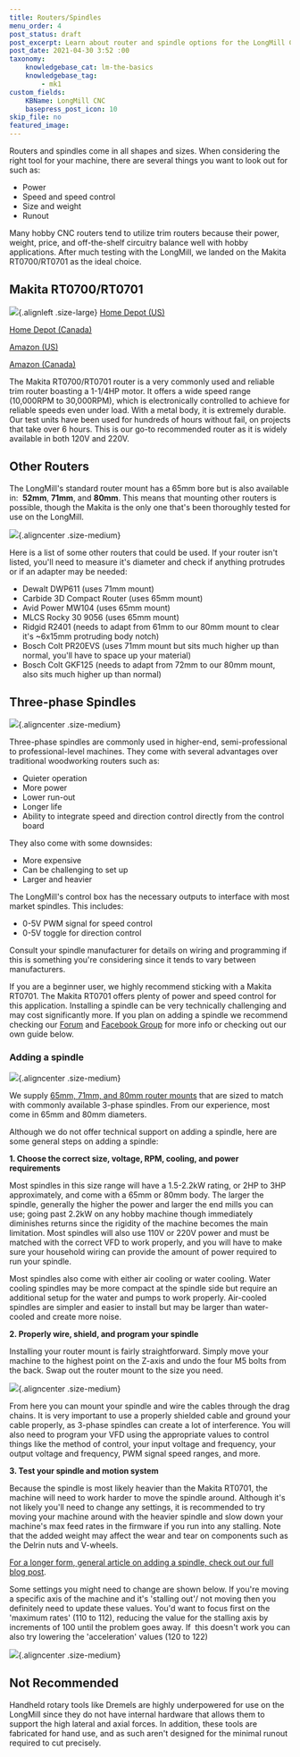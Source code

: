 ```yaml
---
title: Routers/Spindles
menu_order: 4
post_status: draft
post_excerpt: Learn about router and spindle options for the LongMill CNC, with consideration for noise, speed control, cost. The recommended tool is the Makita RT0700/RT0701.
post_date: 2021-04-30 3:52 :00
taxonomy:
    knowledgebase_cat: lm-the-basics
    knowledgebase_tag:
        - mk1
custom_fields:
    KBName: LongMill CNC
    basepress_post_icon: 10
skip_file: no
featured_image: 
--- 
```

Routers and spindles come in all shapes and sizes. When considering the right tool for your machine, there are several things you want to look out for such as:
<ul>
  <li>Power</li>
  <li>Speed and speed control</li>
  <li>Size and weight</li>
  <li>Runout</li>
</ul>
Many hobby CNC routers tend to utilize trim routers because their power, weight, price, and off-the-shelf circuitry balance well with hobby applications. After much testing with the LongMill, we landed on the Makita RT0700/RT0701 as the ideal choice.
<h2>Makita RT0700/RT0701</h2>

![](/_images/_longmill/_the_basics/lm_routersspindle_p1_Makita.jpg){.alignleft .size-large}
<a href="http://www.homedepot.com/p/Makita-1-1-4-HP-Compact-Router-RT0701C/204247210" target="_blank" rel="noreferrer noopener">Home Depot (US)</a>

<a href="https://www.homedepot.ca/en/home/p.compact-router.1000848739.html" target="_blank" rel="noreferrer noopener">Home Depot (Canada)</a>

<a href="https://www.amazon.com/Makita-RT0701C-1-1-Compact-Router/dp/B00E7D3V4S/" target="_blank" rel="noreferrer noopener">Amazon (US)</a>

<a href="https://www.amazon.ca/gp/product/B00E7D3V4S?ie=UTF8" target="_blank" rel="noreferrer noopener">Amazon (Canada)</a>

The Makita RT0700/RT0701 router is a very commonly used and reliable trim router boasting a 1-1/4HP motor. It offers a wide speed range (10,000RPM to 30,000RPM), which is electronically controlled to achieve for reliable speeds even under load. With a metal body, it is extremely durable. Our test units have been used for hundreds of hours without fail, on projects that take over 6 hours. This is our go-to recommended router as it is widely available in both 120V and 220V.
<h2>Other Routers</h2>
The LongMill's standard router mount has a 65mm bore but is also available in:  <strong>52mm</strong>, <strong>71mm</strong>, and <strong>80mm</strong>. This means that mounting other routers is possible, though the Makita is the only one that's been thoroughly tested for use on the LongMill.

![](/_images/_longmill/_the_basics/lm_routersspindle_p2_65RMount.jpg){.aligncenter .size-medium}

Here is a list of some other routers that could be used. If your router isn't listed, you'll need to measure it's diameter and check if anything protrudes or if an adapter may be needed:
<ul>
  <li>Dewalt DWP611 (uses 71mm mount)</li>
  <li>Carbide 3D Compact Router (uses 65mm mount)</li>
  <li>Avid Power MW104 (uses 65mm mount)</li>
  <li>MLCS Rocky 30 9056 (uses 65mm mount)</li>
  <li>Ridgid R2401 (needs to adapt from 61mm to our 80mm mount to clear it's ~6x15mm protruding body notch)</li>
  <li>Bosch Colt PR20EVS (uses 71mm mount but sits much higher up than normal, you'll have to space up your material)</li>
  <li>Bosch Colt GKF125 (needs to adapt from 72mm to our 80mm mount, also sits much higher up than normal)</li>
</ul>
<h2>Three-phase Spindles</h2>

![](/_images/_longmill/_the_basics/lm_routersspindle_p3_RouterPkg.png){.aligncenter .size-medium}

Three-phase spindles are commonly used in higher-end, semi-professional to professional-level machines. They come with several advantages over traditional woodworking routers such as:
<ul>
  <li>Quieter operation</li>
  <li>More power</li>
  <li>Lower run-out</li>
  <li>Longer life</li>
  <li>Ability to integrate speed and direction control directly from the control board</li>
</ul>
They also come with some downsides:
<ul>
  <li>More expensive</li>
  <li>Can be challenging to set up</li>
  <li>Larger and heavier</li>
</ul>
The LongMill's control box has the necessary outputs to interface with most market spindles. This includes:
<ul>
  <li>0-5V PWM signal for speed control</li>
  <li>0-5V toggle for direction control</li>
</ul>
Consult your spindle manufacturer for details on wiring and programming if this is something you're considering since it tends to vary between manufacturers.

If you are a beginner user, we highly recommend sticking with a Makita RT0701. The Makita RT0701 offers plenty of power and speed control for this application. Installing a spindle can be very technically challenging and may cost significantly more. If you plan on adding a spindle we recommend checking our <a href="https://forum.sienci.com/">Forum</a> and <a href="https://www.facebook.com/groups/mill.one">Facebook Group</a> for more info or checking out our own guide below.
<h3>Adding a spindle</h3>

![](/_images/_longmill/_the_basics/lm_routersspindle_p4_Spindle.jpeg){.aligncenter .size-medium}

We supply <a href="https://sienci.com/product/router-mount-for-longmill-benchtop-cnc/">65mm, 71mm, and 80mm router mounts</a> that are sized to match with commonly available 3-phase spindles. From our experience, most come in 65mm and 80mm diameters.

Although we do not offer technical support on adding a spindle, here are some general steps on adding a spindle:

<strong>1. Choose the correct size, voltage, RPM, cooling, and power requirements</strong>

Most spindles in this size range will have a 1.5-2.2kW rating, or 2HP to 3HP approximately, and come with a 65mm or 80mm body. The larger the spindle, generally the higher the power and larger the end mills you can use; going past 2.2kW on any hobby machine though immediately diminishes returns since the rigidity of the machine becomes the main limitation. Most spindles will also use 110V or 220V power and must be matched with the correct VFD to work properly, and you will have to make sure your household wiring can provide the amount of power required to run your spindle.

Most spindles also come with either air cooling or water cooling. Water cooling spindles may be more compact at the spindle side but require an additional setup for the water and pumps to work properly. Air-cooled spindles are simpler and easier to install but may be larger than water-cooled and create more noise.

<strong>2. Properly wire, shield, and program your spindle</strong>

Installing your router mount is fairly straightforward. Simply move your machine to the highest point on the Z-axis and undo the four M5 bolts from the back. Swap out the router mount to the size you need.

![](/_images/_longmill/_the_basics/lm_routersspindle_p5_WireRoute.jpeg){.aligncenter .size-medium}

From here you can mount your spindle and wire the cables through the drag chains. It is very important to use a properly shielded cable and ground your cable properly, as 3-phase spindles can create a lot of interference. You will also need to program your VFD using the appropriate values to control things like the method of control, your input voltage and frequency, your output voltage and frequency, PWM signal speed ranges, and more.

<strong>3. Test your spindle and motion system</strong>

Because the spindle is most likely heavier than the Makita RT0701, the machine will need to work harder to move the spindle around. Although it's not likely you'll need to change any settings, it is recommended to try moving your machine around with the heavier spindle and slow down your machine's max feed rates in the firmware if you run into any stalling. Note that the added weight may affect the wear and tear on components such as the Delrin nuts and V-wheels.

<a href="https://sienci.com/2022/07/21/adding-a-spindle-to-your-longmill/" target="_blank" rel="noopener">For a longer form, general article on adding a spindle, check out our full blog post</a>.

Some settings you might need to change are shown below. If you're moving a specific axis of the machine and it's 'stalling out'/ not moving then you definitely need to update these values. You'd want to focus first on the 'maximum rates' (110 to 112), reducing the value for the stalling axis by increments of 100 until the problem goes away. If  this doesn't work you can also try lowering the 'acceleration' values (120 to 122)

![](/_images/_longmill/_the_basics/lm_routersspindle_p6_Firmware.png){.aligncenter .size-medium}

<h2>Not Recommended</h2>
Handheld rotary tools like Dremels are highly underpowered for use on the LongMill since they do not have internal hardware that allows them to support the high lateral and axial forces. In addition, these tools are fabricated for hand use, and as such aren't designed for the minimal runout required to cut precisely.
